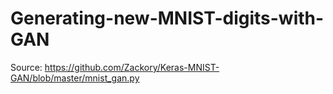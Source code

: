 # Generating-new-MNIST-digits-with-GAN

Source: https://github.com/Zackory/Keras-MNIST-GAN/blob/master/mnist_gan.py
